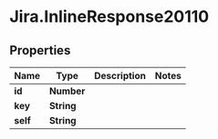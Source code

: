 # Jira.InlineResponse20110

## Properties

Name | Type | Description | Notes
------------ | ------------- | ------------- | -------------
**id** | **Number** |  | 
**key** | **String** |  | 
**self** | **String** |  | 


